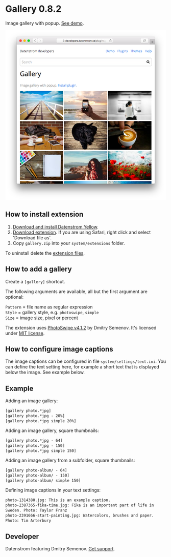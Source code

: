 Gallery 0.8.2
=============
Image gallery with popup. [See demo](https://developers.datenstrom.se/features/gallery).

<p align="center"><img src="gallery-screenshot.png?raw=true" alt="Screenshot"></p>

## How to install extension

1. [Download and install Datenstrom Yellow](https://github.com/datenstrom/yellow/).
2. [Download extension](https://github.com/datenstrom/yellow-extensions/raw/master/zip/gallery.zip). If you are using Safari, right click and select 'Download file as'.
3. Copy `gallery.zip` into your `system/extensions` folder.

To uninstall delete the [extension files](update.ini).

## How to add a gallery

Create a `[gallery]` shortcut.

The following arguments are available, all but the first argument are optional:
  
`Pattern` = file name as regular expression  
`Style` = gallery style, e.g. `photoswipe`, `simple`  
`Size` = image size, pixel or percent

The extension uses [PhotoSwipe v4.1.2](https://github.com/dimsemenov/photoswipe) by Dmitry Semenov. It's licensed under [MIT license](https://opensource.org/licenses/MIT).

## How to configure image captions

The image captions can be configured in file `system/settings/text.ini`. You can define the text setting here, for example a short text that is displayed below the image. See example below.

## Example

Adding an image gallery:

    [gallery photo.*jpg]
    [gallery photo.*jpg - 20%]
    [gallery photo.*jpg simple 20%]

Adding an image gallery, square thumbnails:

    [gallery photo.*jpg - 64]
    [gallery photo.*jpg - 150]
    [gallery photo.*jpg simple 150]

Adding an image gallery from a subfolder, square thumbnails:

    [gallery photo-album/ - 64]
    [gallery photo-album/ - 150]
    [gallery photo-album/ simple 150]

Defining image captions in your text settings:

    photo-1314380.jpg: This is an example caption.
    photo-2387365-fika-time.jpg: Fika is an important part of life in Sweden. Photo: Taylor Franz
    photo-2391666-start-painting.jpg: Watercolors, brushes and paper. Photo: Tim Arterbury

## Developer

Datenstrom featuring Dmitry Semenov. [Get support](https://developers.datenstrom.se/help/support).
